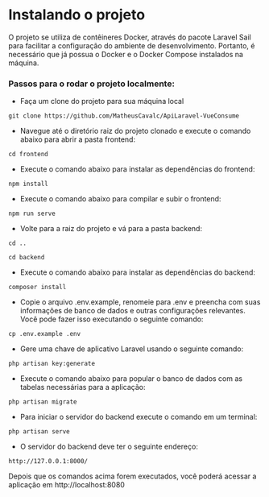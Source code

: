 # Instalando o projeto

O projeto se utiliza de contêineres Docker, através do pacote Laravel Sail para facilitar a configuração do ambiente de desenvolvimento. Portanto, é necessário que já possua o Docker e o Docker Compose instalados na máquina.

### Passos para o rodar o projeto localmente:

- Faça um clone do projeto para sua máquina local
```shell
git clone https://github.com/MatheusCavalc/ApiLaravel-VueConsume
```
- Navegue até o diretório raiz do projeto clonado e execute o comando abaixo para abrir a pasta frontend:
```shell
cd frontend
```
- Execute o comando abaixo para instalar as dependências do frontend:
```shell
npm install
```
- Execute o comando abaixo para compilar e subir o frontend:
```shell
npm run serve
```
- Volte para a raiz do projeto e vá para a pasta backend:
```shell
cd ..
```
```shell
cd backend
```
- Execute o comando abaixo para instalar as dependências do backend:
```shell
composer install
```
- Copie o arquivo .env.example, renomeie para .env e preencha com suas informações de banco de dados e outras configurações relevantes. Você pode fazer isso executando o seguinte comando:
```shell
cp .env.example .env
```
- Gere uma chave de aplicativo Laravel usando o seguinte comando:
```shell
php artisan key:generate
```
- Execute o comando abaixo para popular o banco de dados com as tabelas necessárias para a aplicação:
```shell
php artisan migrate
```
- Para iniciar o servidor do backend execute o comando em um terminal:
```shell
php artisan serve
```
- O servidor do backend deve ter o seguinte endereço:
```shell
http://127.0.0.1:8000/
```

Depois que os comandos acima forem executados, você poderá acessar a aplicação em http://localhost:8080
